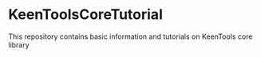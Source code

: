 # KeenToolsCoreTutorial
This repository contains basic information and tutorials on KeenTools core library
